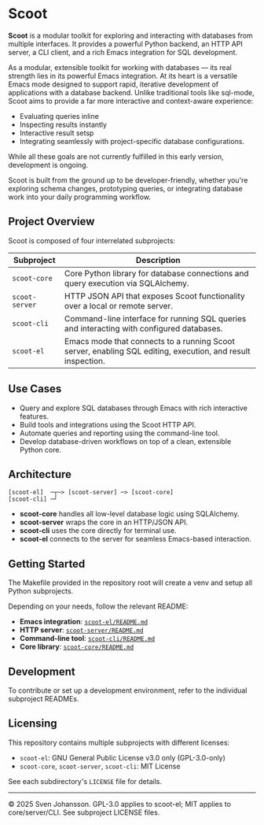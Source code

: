 
# Scoot

**Scoot** is a modular toolkit for exploring and interacting with databases from 
multiple interfaces. It provides a powerful Python backend, an HTTP API server, 
a CLI client, and a rich Emacs integration for SQL development.

As a modular, extensible toolkit for working with databases — its real strength lies in 
its powerful Emacs integration. 
At its heart is a versatile Emacs mode designed to support rapid, iterative development of 
applications with a database backend. Unlike traditional tools like sql-mode, 
Scoot aims to provide a far more interactive and context-aware experience:

- Evaluating queries inline
- Inspecting results instantly
- Interactive result setsp
- Integrating seamlessly with project-specific database configurations.

While all these goals are not currently fulfilled in this early version, development is ongoing.

Scoot is built from the ground up to be developer-friendly, whether you're exploring schema changes, prototyping queries, or integrating database work into your daily programming workflow.

## Project Overview

Scoot is composed of four interrelated subprojects:

| Subproject      | Description                                                                 |
|-----------------|-----------------------------------------------------------------------------|
| `scoot-core`    | Core Python library for database connections and query execution via SQLAlchemy. |
| `scoot-server`  | HTTP JSON API that exposes Scoot functionality over a local or remote server. |
| `scoot-cli`     | Command-line interface for running SQL queries and interacting with configured databases. |
| `scoot-el`      | Emacs mode that connects to a running Scoot server, enabling SQL editing, execution, and result inspection. |

## Use Cases

- Query and explore SQL databases through Emacs with rich interactive features.
- Build tools and integrations using the Scoot HTTP API.
- Automate queries and reporting using the command-line tool.
- Develop database-driven workflows on top of a clean, extensible Python core.

## Architecture

```
[scoot-el]  ─┬─> [scoot-server] ─> [scoot-core]
[scoot-cli] ─┘
```

- **scoot-core** handles all low-level database logic using SQLAlchemy.
- **scoot-server** wraps the core in an HTTP/JSON API.
- **scoot-cli** uses the core directly for terminal use.
- **scoot-el** connects to the server for seamless Emacs-based interaction.

## Getting Started

The Makefile provided in the repository root will create a venv and setup all Python subprojects.

Depending on your needs, follow the relevant README:

- **Emacs integration**: [`scoot-el/README.md`](scoot-el/README.md)
- **HTTP server**: [`scoot-server/README.md`](scoot-server/README.md)
- **Command-line tool**: [`scoot-cli/README.md`](scoot-cli/README.md)
- **Core library**: [`scoot-core/README.md`](scoot-core/README.md)

## Development

To contribute or set up a development environment, refer to the individual subproject READMEs.

## Licensing

This repository contains multiple subprojects with different licenses:

- `scoot-el`: GNU General Public License v3.0 only (GPL-3.0-only)
- `scoot-core`, `scoot-server`, `scoot-cli`: MIT License

See each subdirectory's `LICENSE` file for details.

---

© 2025 Sven Johansson. GPL-3.0 applies to scoot-el; MIT applies to core/server/CLI. See subproject LICENSE files.
